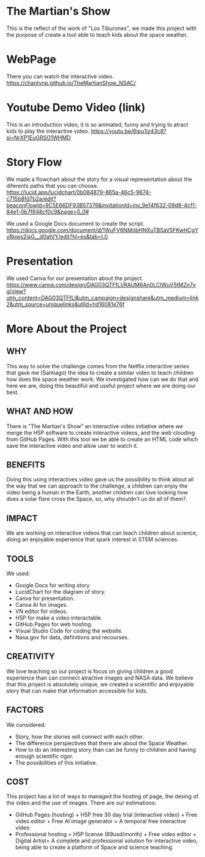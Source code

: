 # The Martian's Show
This is the reflect of the work of "Los Tiburones", we made this project with the purpose of create a tool able to teach kids about the space weather.

# WebPage
There you can watch the interactive video.
https://chantynp.github.io/TheMartianShow_NSAC/

# Youtube Demo Video (link)
This is an introduction video, it is so animated, funny and trying to atract kids to play the interactive video.
https://youtu.be/6ipu1iz43c8?si=NrXP1EuGRSO1WHMD

# Story Flow
We made a flowchart about the story for a visual representation about the diferents paths that you can choose.
https://lucid.app/lucidchart/0b084879-865a-46c5-9674-c715b8fd7b2a/edit?beaconFlowId=9C5E66DF93B57376&invitationId=inv_9e14f632-09d8-4cf1-84e1-0b7f848cf0c9&page=0_0#

We used a Google Docs document to create the script.
https://docs.google.com/document/d/1WuFV6NMobHNXuTB5aV5FKwHCgYyRpws2jaG__d0atVY/edit?hl=es&tab=t.0

# Presentation
We used Canva for our presentation about the project.
https://www.canva.com/design/DAG03QTFfLI/RAUM6An0LCIWuV5tMZn7vg/view?utm_content=DAG03QTFfLI&utm_campaign=designshare&utm_medium=link2&utm_source=uniquelinks&utlId=hd16081e76f

# More About the Project
## WHY
This way to solve the challenge comes from the Netflix interactive series that gave me (Santiago) the idea to create a similar video to teach children how does the space weather work. We investigated how can we do that and here we are, doing this beautiful and useful project where we are doing our best.
## WHAT AND HOW
There is "The Martian's Show" an interactive video initiative where we merge the H5P software to create interactive videos, and the web clouding from GitHub Pages. With this tool we be able to create an HTML code which save the interactive video and allow user to watch it.
## BENEFITS
Doing this using interactives video gave us the possibility to think about all the way that we can approach to the challenge, a children can enjoy the video being a human in the Earth, another children can love looking how does a solar flare cross the Space, so, why shouldn't us do all of them?.
## IMPACT
We are working on interactive videos that can teach children about science, doing an enjoyable experience that spark interest in STEM sciences.
## TOOLS
We used:
- Google Docs for writing story.
- LucidChart for the diagram of story.
- Canva for presentation.
- Canva AI for images.
- VN editor for videos.
- H5P for make a video interactable.
- GitHub Pages for web hosting.
- Visual Studio Code for coding the website.
- Nasa.gov for data, definitions and recourses.
## CREATIVITY
We love teaching so our project is focus on giving children a good experience than can connect atractive images and NASA data. We believe that this project is absolutely unique, we created a scientific and enjoyable story that can make that information accessible for kids.
## FACTORS 
We considered:
+ Story, how the stories will connect with each other.
+ The difference perspectives that there are about the Space Weather.
+ How to do an interesting story than can be funny to children and having enough scientific rigor.
+ The possibilities of this initiative.
## COST
This project has a lot of ways to managed the hosting of page, the desing of the video and the use of images. There are our estimations:
- GitHub Pages (hosting) + H5P free 30 day trial (interactive video) + Free video editor + Free AI image generator = A temporal free interactive video.
- Professional hosting + H5P license (69usd/month) + Free video editor + Digital Artist= A complete and professional solution for interactive video, being able to create a platform of Space and science teaching.
